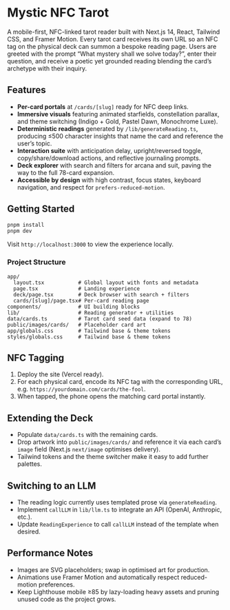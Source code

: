 # Mystic NFC Tarot

A mobile-first, NFC-linked tarot reader built with Next.js 14, React, Tailwind CSS, and Framer Motion. Every tarot card receives its own URL so an NFC tag on the physical deck can summon a bespoke reading page. Users are greeted with the prompt “What mystery shall we solve today?”, enter their question, and receive a poetic yet grounded reading blending the card’s archetype with their inquiry.

## Features

- **Per-card portals** at `/cards/[slug]` ready for NFC deep links.
- **Immersive visuals** featuring animated starfields, constellation parallax, and theme switching (Indigo + Gold, Pastel Dawn, Monochrome Luxe).
- **Deterministic readings** generated by `/lib/generateReading.ts`, producing ≤500 character insights that name the card and reference the user’s topic.
- **Interaction suite** with anticipation delay, upright/reversed toggle, copy/share/download actions, and reflective journaling prompts.
- **Deck explorer** with search and filters for arcana and suit, paving the way to the full 78-card expansion.
- **Accessible by design** with high contrast, focus states, keyboard navigation, and respect for `prefers-reduced-motion`.

## Getting Started

```bash
pnpm install
pnpm dev
```

Visit `http://localhost:3000` to view the experience locally.

### Project Structure

```
app/
  layout.tsx           # Global layout with fonts and metadata
  page.tsx             # Landing experience
  deck/page.tsx        # Deck browser with search + filters
  cards/[slug]/page.tsx# Per-card reading page
components/            # UI building blocks
lib/                   # Reading generator + utilities
data/cards.ts          # Tarot card seed data (expand to 78)
public/images/cards/   # Placeholder card art
app/globals.css        # Tailwind base & theme tokens
styles/globals.css     # Tailwind base & theme tokens
```

## NFC Tagging

1. Deploy the site (Vercel ready).
2. For each physical card, encode its NFC tag with the corresponding URL, e.g. `https://yourdomain.com/cards/the-fool`.
3. When tapped, the phone opens the matching card portal instantly.

## Extending the Deck

- Populate `data/cards.ts` with the remaining cards.
- Drop artwork into `public/images/cards/` and reference it via each card’s `image` field (Next.js `next/image` optimises delivery).
- Tailwind tokens and the theme switcher make it easy to add further palettes.

## Switching to an LLM

- The reading logic currently uses templated prose via `generateReading`.
- Implement `callLLM` in `lib/llm.ts` to integrate an API (OpenAI, Anthropic, etc.).
- Update `ReadingExperience` to call `callLLM` instead of the template when desired.

## Performance Notes

- Images are SVG placeholders; swap in optimised art for production.
- Animations use Framer Motion and automatically respect reduced-motion preferences.
- Keep Lighthouse mobile ≥85 by lazy-loading heavy assets and pruning unused code as the project grows.
